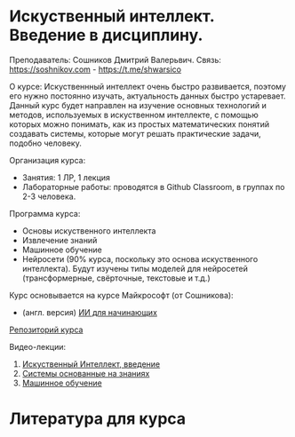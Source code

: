 # Искуственный интеллект. Введение в дисциплину.

Преподаватель: Сошников Дмитрий Валерьвич.
Связь: https://soshnikov.com - https://t.me/shwarsico

О курсе: Искуственнный интеллект очень быстро развивается, поэтому его нужно постоянно изучать, актуальность данных быстро устаревает.
Данный курс будет направлен на изучение основных технологий и методов, используемых в искуственном интеллекте, с помощью которых можно понимать, как из простых математических понятий создавать системы, которые могут решать практические задачи, подобно человеку.

Организация курса: 
- Занятия: 1 ЛР, 1 лекция
- Лабораторные работы: проводятся в Github Classroom, в группах по 2-3 человека.

Программа курса:

- Основы искуственного интеллекта
- Извлечение знаний
- Машинное обучение
- Нейросети (90% курса, поскольку это основа искуственного интеллекта). Будут изучены типы моделей для нейросетей (трансформерные, свёрточные, текстовые и т.д.)

Курс основывается на курсе Майкрософт (от Сошникова): 
- (англ. версия) [ИИ для начинающих](https://github.com/microsoft/ai-for-beginners)

[Репозиторий курса](https://github.com/shwars/ai_course)

Видео-лекции:

1) [Искуственный Интеллект, введение](https://mai.mts-link.ru/44912157/745311110/record-new/889481857)
2) [Системы основанные на знаниях](https://www.youtube.com/watch?v=IukbYvzHh2I)
3) [Машинное обучение](https://www.youtube.com/watch?v=qqRXepJgirc&t=2935s)

# Литература для курса

